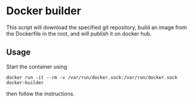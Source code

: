 # Docker builder
This script will download the specified git repository, build an image from the Dockerfile in the root, and will publish it on docker hub.
## Usage
Start the container using
```
docker run -it --rm -v /var/run/docker.sock:/var/run/docker.sock docker-builder
```
then follow the instructions.